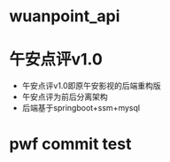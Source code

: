 # wuanpoint_api
# 午安点评v1.0
* 午安点评v1.0即原午安影视的后端重构版
* 午安点评为前后分离架构
* 后端基于springboot+ssm+mysql
# pwf commit test

